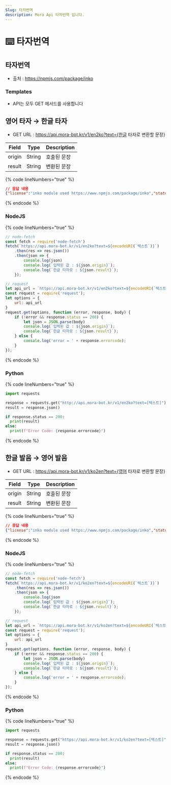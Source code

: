 ```yaml
---
Slug: 타자번역
description: Mora Api 타자번역 입니다.
---
```


# ⌨️ 타자번역

## 타자번역 <a href="#undefined" id="undefined"></a>

* 출처 : https://npmjs.com/package/inko

### Templates

* API는 모두 GET 메서드를 사용합니다

## 영어 타자 → 한글 타자 <a href="#undefined" id="undefined"></a>

* GET URL : https://api.mora-bot.kr/v1/en2ko?text={한글 타자로 변환할 문장}

| Field | Type | Description |
| ------ | ------ | ------ |
| origin | String | 호출된 문장 |
| result | String | 변환된 문장 |

{% code lineNumbers="true" %}
```json
// 응답 내용
{"license":"inko module used https://www.npmjs.com/package/inko","status":200,"origin":"ahfk","result":"모라","success":true}
```
{% endcode %}

### NodeJS

{% code lineNumbers="true" %}
```javascript
// node-fetch
const fetch = require('node-fetch')
fetch(`https://api.mora-bot.kr/v1/en2ko?text=${encodeURI(`택스트`)}`)
    .then(res => res.json())
    .then(json => {
        console.log(json)
        console.log(`입력된 값 : ${json.origin}`);
        console.log(`한글 타자로 : ${json.result}`);
    });

// request
let api_url = `https://api.mora-bot.kr/v1/en2ko?text=${encodeURI(`텍스트`)}`
const request = require('request');
let options = {
    url: api_url
}
request.get(options, function (error, response, body) {
    if (!error && response.status == 200) {
        let json = JSON.parse(body)
        console.log(`입력된 값 : ${json.origin}`);
        console.log(`한글 타자로 : ${json.result}`);
    } else {
        console.log('error = ' + response.errorcode);
    }
});
```
{% endcode %}

### Python

{% code lineNumbers="true" %}
```python
import requests

response = requests.get("http://api.mora-bot.kr/v1/en2ko?text=[텍스트]")
result = response.json()

if response.status == 200:
  print(result)
else:
  print(f"Error Code: {response.errorcode}")
```
{% endcode %}

## 한글 발음 → 영어 발음 <a href="#undefined" id="undefined"></a>

* GET URL : https://api.mora-bot.kr/v1/ko2en?text={영어 타자로 변환할 문장}

| Field | Type | Description |
| ------ | ------ | ------ |
| origin | String | 호출된 문장 |
| result | String | 변환된 문장 |

{% code lineNumbers="true" %}
```json
// 응답 내용
{"license":"inko module used https://www.npmjs.com/package/inko","status":200,"origin":"모라","result":"ahfk","success":true}
```
{% endcode %}

### NodeJS

{% code lineNumbers="true" %}
```javascript
// node-fetch
const fetch = require('node-fetch')
fetch(`https://api.mora-bot.kr/v1/ko2en?text=${encodeURI(`텍스트`)}`)
    .then(res => res.json())
    .then(json => {
        console.log(json
        console.log(`입력된 값 : ${json.origin}`);
        console.log(`한글 타자로 : ${json.result}`);
    });

// request
let api_url = `https://api.mora-bot.kr/v1/ko2en?text=${encodeURI(`텍스트`)}`
const request = require('request');
let options = {
    url: api_url
}
request.get(options, function (error, response, body) {
    if (!error && response.status == 200) {
        let json = JSON.parse(body)
        console.log(`입력된 값 : ${json.origin}`);
        console.log(`한글 타자로 : ${json.result}`);
    } else {
        console.log('error = ' + response.errorcode);
    }
});
```
{% endcode %}

### Python

{% code lineNumbers="true" %}
```python
import requests

response = requests.get("https://api.mora-bot.kr/v1/ko2en?text=[텍스트]")
result = response.json()

if response.status == 200:
  print(result)
else:
  print(f"Error Code: {response.errorcode}")
```
{% endcode %}

